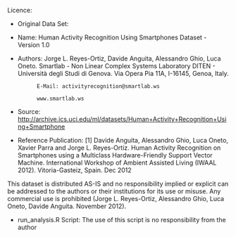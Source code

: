Licence:

- Original Data Set:
- Name: Human Activity Recognition Using Smartphones Dataset - Version 1.0
- Authors:  Jorge L. Reyes-Ortiz, Davide Anguita, Alessandro Ghio, Luca Oneto.
            Smartlab - Non Linear Complex Systems Laboratory
            DITEN - Università degli Studi di Genova.
            Via Opera Pia 11A, I-16145, Genoa, Italy.

            E-Mail: activityrecognition@smartlab.ws

            www.smartlab.ws

- Source: http://archive.ics.uci.edu/ml/datasets/Human+Activity+Recognition+Using+Smartphone

- Reference Publication: 
[1] Davide Anguita, Alessandro Ghio, Luca Oneto, Xavier Parra and Jorge L. Reyes-Ortiz. Human Activity Recognition on Smartphones using a Multiclass Hardware-Friendly Support Vector Machine. International Workshop of Ambient Assisted Living (IWAAL 2012). Vitoria-Gasteiz, Spain. Dec 2012

This dataset is distributed AS-IS and no responsibility implied or explicit can be addressed to the authors or their institutions for its use or misuse.
Any commercial use is prohibited (Jorge L. Reyes-Ortiz, Alessandro Ghio, Luca Oneto, Davide Anguita. November 2012).

- run_analysis.R Script:
The use of this script is no responsibility from the author
